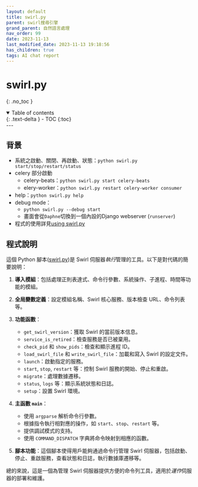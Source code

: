 ```yaml
---
layout: default
title: swirl.py
parent: swirl搜尋引擎
grand_parent: 自然語言處理
nav_order: 99
date: 2023-11-13
last_modified_date: 2023-11-13 19:18:56
has_children: true
tags: AI chat report
---
```


# swirl.py
{: .no_toc }

<details open markdown="block">
  <summary>
    Table of contents
  </summary>
  {: .text-delta }
- TOC
{:toc}
</details>
---

## 背景

- 系統之啟動、關閉、再啟動、狀態：`python swirl.py start/stop/restart/status`
- celery 部分啟動
  - celery-beats：`python swirl.py start celery-beats`
  - elery-worker：`python swirl.py restart celery-worker consumer`
- help：`python swirl.py help`
- debug mode：
  - `python swirl.py --debug start`
  - 畫面會從`Daphne`切換到一個內設的Django webserver (`runserver`)
- 程式的使用詳見[using swirl.py](https://sinotec2.github.io/AIEE/NLP/swirl/docs/Admin-Guide/#using-swirlpy)

## 程式說明

這個 Python 腳本([swirl.py](./swirl.py))是 Swirl 伺服器*執行*管理的工具。以下是對代碼的簡要說明：

1. **導入模組**：包括處理正則表達式、命令行參數、系統操作、子進程、時間等功能的模組。

2. **全局變數定義**：設定模組名稱、Swirl 核心服務、版本檢查 URL、命令列表等。

3. **功能函數**：
   - `get_swirl_version`：獲取 Swirl 的當前版本信息。
   - `service_is_retired`：檢查服務是否已被棄用。
   - `check_pid` 和 `show_pids`：檢查和顯示進程 ID。
   - `load_swirl_file` 和 `write_swirl_file`：加載和寫入 Swirl 的設定文件。
   - `launch`：啟動指定的服務。
   - `start`, `stop`, `restart` 等：控制 Swirl 服務的開始、停止和重啟。
   - `migrate`：處理數據遷移。
   - `status`, `logs` 等：顯示系統狀態和日誌。
   - `setup`：設置 Swirl 環境。

4. **主函數 `main`**：
   - 使用 `argparse` 解析命令行參數。
   - 根據指令執行相對應的操作，如 `start`、`stop`、`restart` 等。
   - 提供調試模式的支持。
   - 使用 `COMMAND_DISPATCH` 字典將命令映射到相應的函數。

5. **腳本功能**：這個腳本使得用戶能夠通過命令行管理 Swirl 伺服器，包括啟動、停止、重啟服務，查看狀態和日誌，執行數據庫遷移等。

總的來說，這是一個為管理 Swirl 伺服器提供方便的命令列工具，適用於*運作*伺服器的部署和維護。
